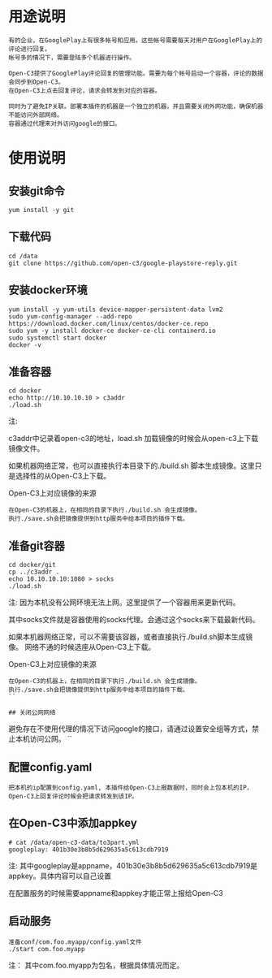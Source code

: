 # 用途说明

```
有的企业，在GooglePlay上有很多帐号和应用。这些帐号需要每天对用户在GooglePlay上的评论进行回复。
帐号多的情况下，需要登陆多个机器进行操作。

Open-C3提供了GooglePlay评论回复的管理功能。需要为每个帐号启动一个容器，评论的数据会同步到Open-C3。
在Open-C3上点击回复评论，请求会转发到对应的容器。

同时为了避免IP关联。部署本插件的机器是一个独立的机器，并且需要关闭外网功能，确保机器不能访问外部网络。
容器通过代理来对外访问google的接口。
```

# 使用说明

## 安装git命令
```
yum install -y git
```

## 下载代码
```
cd /data
git clone https://github.com/open-c3/google-playstore-reply.git
```

## 安装docker环境
```
yum install -y yum-utils device-mapper-persistent-data lvm2
sudo yum-config-manager --add-repo https://download.docker.com/linux/centos/docker-ce.repo
sudo yum -y install docker-ce docker-ce-cli containerd.io
sudo systemctl start docker
docker -v
```

## 准备容器
```
cd docker
echo http://10.10.10.10 > c3addr
./load.sh 
```
注: 

c3addr中记录着open-c3的地址，load.sh 加载镜像的时候会从open-c3上下载镜像文件。

如果机器网络正常，也可以直接执行本目录下的./build.sh 脚本生成镜像。这里只是选择性的从Open-C3上下载。

Open-C3上对应镜像的来源
```
在Open-C3的机器上，在相同的目录下执行./build.sh 会生成镜像。
执行./save.sh会把镜像提供到http服务中给本项目的插件下载。
```

## 准备git容器
```
cd docker/git
cp ../c3addr .
echo 10.10.10.10:1080 > socks 
./load.sh
```
注: 因为本机没有公网环境无法上网。这里提供了一个容器用来更新代码。

其中socks文件就是容器使用的socks代理。会通过这个socks来下载最新代码。

如果本机器网络正常，可以不需要该容器，或者直接执行./build.sh脚本生成镜像。 网络不通的时候选座从Open-C3上下载。

Open-C3上对应镜像的来源
```
在Open-C3的机器上，在相同的目录下执行./build.sh 会生成镜像。
执行./save.sh会把镜像提供到http服务中给本项目的插件下载。
``

## 关闭公网网络
```
避免存在不使用代理的情况下访问google的接口，请通过设置安全组等方式，禁止本机访问公网。
``

## 配置config.yaml
```
把本机的ip配置到config.yaml, 本插件给Open-C3上报数据时，同时会上包本机的IP，Open-C3上回复评论时候会把请求转发到该IP。
```
## 在Open-C3中添加appkey
```
# cat /data/open-c3-data/to3part.yml 
googleplay: 401b30e3b8b5d629635a5c613cdb7919
```

注: 其中googleplay是appname，401b30e3b8b5d629635a5c613cdb7919是appkey。具体内容可以自己设置

在配置服务的时候需要appname和appkey才能正常上报给Open-C3

## 启动服务
```
准备conf/com.foo.myapp/config.yaml文件
./start com.foo.myapp
```

注： 其中com.foo.myapp为包名，根据具体情况而定。
